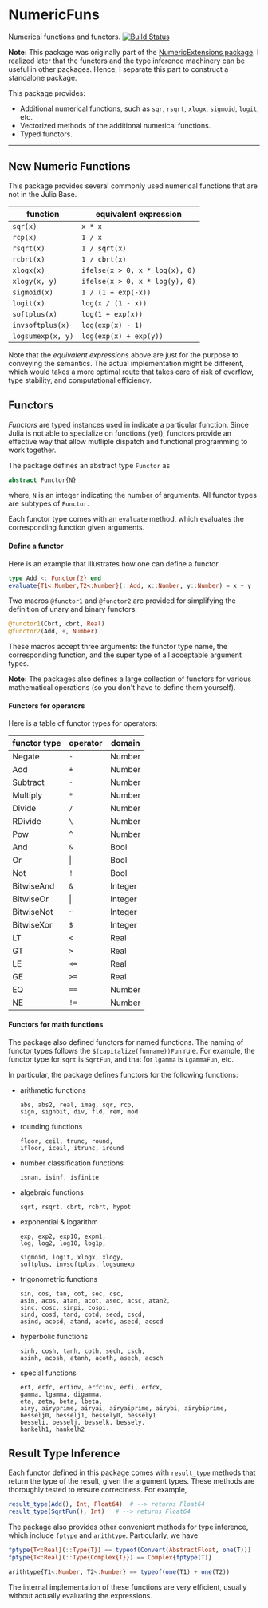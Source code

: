 # NumericFuns

Numerical functions and functors.
[![Build Status](https://travis-ci.org/lindahua/NumericFuns.jl.png)](https://travis-ci.org/lindahua/NumericFuns.jl)

**Note:** This package was originally part of the [NumericExtensions package](https://github.com/lindahua/NumericExtensions.jl). I realized later that the functors and the type inference machinery can be useful in other packages. Hence, I separate this part to construct a standalone package.

This package provides:

- Additional numerical functions, such as ``sqr``, ``rsqrt``, ``xlogx``, ``sigmoid``, ``logit``, etc.
- Vectorized methods of the additional numerical functions.
- Typed functors.

-------------

## New Numeric Functions

This package provides several commonly used numerical functions that are not in the Julia Base.

| **function**        | **equivalent expression**         |
| ------------------- | --------------------------------- |
| ``sqr(x)``          |  ``x * x``                        |
| ``rcp(x)``          |  ``1 / x``                        |
| ``rsqrt(x)``        |  ``1 / sqrt(x)``                  |
| ``rcbrt(x)``        |  ``1 / cbrt(x)``                  |
| ``xlogx(x)``        |  ``ifelse(x > 0, x * log(x), 0)`` |
| ``xlogy(x, y)``     |  ``ifelse(x > 0, x * log(y), 0)`` |
| ``sigmoid(x)``      |  ``1 / (1 + exp(-x))``            |
| ``logit(x)``        |  ``log(x / (1 - x))``             |
| ``softplus(x)``     |  ``log(1 + exp(x))``              |
| ``invsoftplus(x)``  |  ``log(exp(x) - 1)``              |
| ``logsumexp(x, y)`` |  ``log(exp(x) + exp(y))``         |

Note that the *equivalent expressions* above are just for the purpose to conveying the semantics. The actual implementation might be different, which would takes a more optimal route that takes care of risk of overflow, type stability, and computational efficiency.


## Functors

*Functors* are typed instances used in indicate a particular function. Since Julia is not able to specialize on functions (yet), functors provide an effective way that allow mutliple dispatch and functional programming to work together.

The package defines an abstract type ``Functor`` as 

```julia
abstract Functor{N}
```
where, ``N`` is an integer indicating the number of arguments. All functor types are subtypes of ``Functor``.

Each functor type comes with an ``evaluate`` method, which evaluates the corresponding function given arguments.

#### Define a functor

Here is an example that illustrates how one can define a functor

```julia
type Add <: Functor{2} end
evaluate{T1<:Number,T2<:Number}(::Add, x::Number, y::Number) = x + y
```

Two macros ``@functor1`` and ``@functor2`` are provided for simplifying the definition of unary and binary functors:

```julia
@functor1(Cbrt, cbrt, Real)
@functor2(Add, +, Number)
```

These macros accept three arguments: the functor type name, the corresponding function, and the super type of all acceptable argument types.

**Note:** The packages also defines a large collection of functors for various mathematical operations (so you don't have to define them yourself).

#### Functors for operators

Here is a table of functor types for operators:

|  **functor type** | **operator** | **domain** |
| ----------------- | ------------ | ---------- |
|  Negate     | ``-``  | Number  |
|  Add        | ``+``  | Number  |
|  Subtract   | ``-``  | Number  |
|  Multiply   | ``*``  | Number  |
|  Divide     | ``/``  | Number  |
|  RDivide    | ``\``  | Number  |
|  Pow        | ``^``  | Number  |
|  And        | ``&``  | Bool    |
|  Or         | &#124; | Bool    |
|  Not        | ``!``  | Bool    | 
|  BitwiseAnd | ``&``  | Integer |
|  BitwiseOr  | &#124; | Integer |
|  BitwiseNot | ``~``  | Integer | 
|  BitwiseXor | ``$``  | Integer | 
|  LT         | ``<``  | Real    |
|  GT         | ``>``  | Real    |
|  LE         | ``<=`` | Real    |
|  GE         | ``>=`` | Real    |
|  EQ         | ``==`` | Number  |
|  NE         | ``!=`` | Number  |


#### Functors for math functions

The package also defined functors for named functions. The naming of functor types follows the ``$(capitalize(funname))Fun`` rule.
For example, the functor type for ``sqrt`` is ``SqrtFun``, and that for ``lgamma`` is ``LgammaFun``, etc.

In particular, the package defines functors for the following functions:

* arithmetic functions

    ```
    abs, abs2, real, imag, sqr, rcp,
    sign, signbit, div, fld, rem, mod
    ```

* rounding functions

    ```
    floor, ceil, trunc, round,
    ifloor, iceil, itrunc, iround
    ```

* number classification functions

    ```isnan, isinf, isfinite```

* algebraic functions

    ```sqrt, rsqrt, cbrt, rcbrt, hypot```

* exponential & logarithm

    ```
    exp, exp2, exp10, expm1,
    log, log2, log10, log1p,

    sigmoid, logit, xlogx, xlogy,
    softplus, invsoftplus, logsumexp
    ```

* trigonometric functions

    ```
    sin, cos, tan, cot, sec, csc,
    asin, acos, atan, acot, asec, acsc, atan2,
    sinc, cosc, sinpi, cospi,
    sind, cosd, tand, cotd, secd, cscd,
    asind, acosd, atand, acotd, asecd, acscd
    ```

* hyperbolic functions

    ```
    sinh, cosh, tanh, coth, sech, csch,
    asinh, acosh, atanh, acoth, asech, acsch
    ```

* special functions

    ```
    erf, erfc, erfinv, erfcinv, erfi, erfcx,
    gamma, lgamma, digamma,
    eta, zeta, beta, lbeta,
    airy, airyprime, airyai, airyaiprime, airybi, airybiprime,
    besselj0, besselj1, bessely0, bessely1
    besseli, besselj, besselk, bessely,
    hankelh1, hankelh2
    ```

## Result Type Inference

Each functor defined in this package comes with ``result_type`` methods that return the type of the result, given the argument types. These methods are thoroughly tested to ensure correctness. For example,

```julia
result_type(Add(), Int, Float64)  # --> returns Float64
result_type(SqrtFun(), Int)   # --> returns Float64
```

The package also provides other convenient methods for type inference, which include ``fptype`` and ``arithtype``. Particularly, we have

```julia
fptype{T<:Real}(::Type{T}) == typeof(Convert(AbstractFloat, one(T)))
fptype{T<:Real}(::Type{Complex{T}}) == Complex{fptype(T)}

arithtype{T1<:Number, T2<:Number} == typeof(one(T1) + one(T2))
```

The internal implementation of these functions are very efficient, usually without actually evaluating the expressions.
